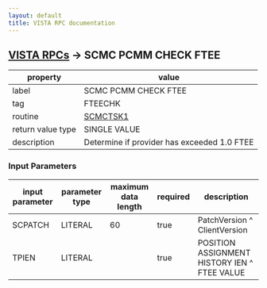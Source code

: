 ```yaml
---
layout: default
title: VISTA RPC documentation
---
```




## [VISTA RPCs](TableOfContent.md) &#8594; SCMC PCMM CHECK FTEE 

 property | value 
--- | --- 
 label | SCMC PCMM CHECK FTEE
 tag | FTEECHK
 routine | [SCMCTSK1](http://code.osehra.org/dox/Routine_SCMCTSK1_source.html)
 return value type | SINGLE VALUE
 description | Determine if provider has exceeded 1.0 FTEE

### Input Parameters

| input parameter | parameter type | maximum data length | required | description | 
| --- | --- | --- | --- | --- | 
| SCPATCH | LITERAL | 60 | true | PatchVersion ^ ClientVersion | 
| TPIEN | LITERAL |  | true | POSITION ASSIGNMENT HISTORY IEN ^ FTEE VALUE | 